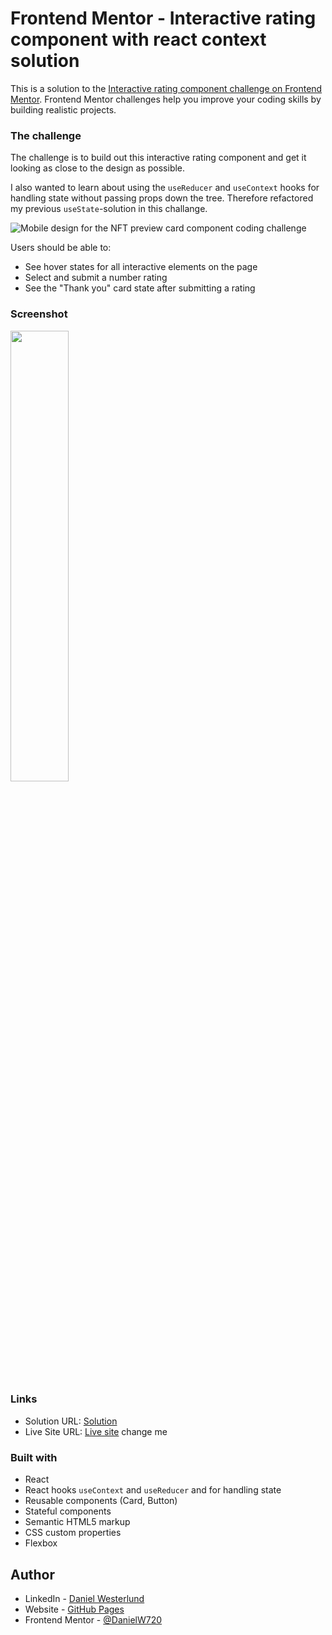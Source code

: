 # Frontend Mentor - Interactive rating component with react context solution

This is a solution to the [Interactive rating component challenge on Frontend Mentor](https://www.frontendmentor.io/challenges/interactive-rating-component-koxpeBUmI). Frontend Mentor challenges help you improve your coding skills by building realistic projects. 

### The challenge

The challenge is to build out this interactive rating component and get it looking as close to the design as possible.

I also wanted to learn about using the `useReducer` and `useContext` hooks for handling state without passing props down the tree. Therefore refactored my previous `useState`-solution in this challange.

![Mobile design for the NFT preview card component coding challenge](./design/mobile-design.jpg)

Users should be able to:

- See hover states for all interactive elements on the page
- Select and submit a number rating
- See the "Thank you" card state after submitting a rating

### Screenshot

<img src="screenshot.png" width=43% >

### Links

- Solution URL: [Solution](./solution/)
- Live Site URL: [Live site](https://stupendous-axolotl-27e19f.netlify.app/) change me

### Built with

- React
- React hooks `useContext` and `useReducer` and for handling state
- Reusable components (Card, Button)
- Stateful components
- Semantic HTML5 markup
- CSS custom properties
- Flexbox

## Author

- LinkedIn - [Daniel Westerlund](https://www.linkedin.com/in/daniel-westerlund-a07529179/)
- Website - [GitHub Pages](https://danielw720.github.io/)
- Frontend Mentor - [@DanielW720](https://www.frontendmentor.io/profile/yourusername)
